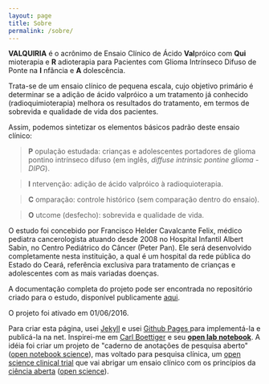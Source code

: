 ```yaml
---
layout: page
title: Sobre
permalink: /sobre/
---
```

**VALQUIRIA** é o acrônimo de Ensaio Clínico de Ácido **Val**próico com **Qui** mioterapia e **R** adioterapia para Pacientes com Glioma Intrínseco Difuso de Ponte na **I** nfância e **A** dolescência.

Trata-se de um ensaio clínico de pequena escala, cujo objetivo primário é determinar se a adição de ácido valpróico a um tratamento já conhecido (radioquimioterapia) melhora os resultados do tratamento, em termos de sobrevida e qualidade de vida dos pacientes.

Assim, podemos sintetizar os elementos básicos padrão deste ensaio clínico:

> **P** opulação estudada: crianças e adolescentes portadores de glioma pontino intrínseco difuso (em inglês, *diffuse intrinsic pontine glioma - DIPG*).

> **I** ntervenção: adição de ácido valpróico à radioquioterapia.

> **C** omparação: controle histórico (sem comparação dentro do ensaio).

> **O** utcome (desfecho): sobrevida e qualidade de vida.

O estudo foi concebido por Francisco Helder Cavalcante Felix, médico pediatra cancerologista atuando desde 2008 no Hospital Infantil Albert Sabin, no Centro Pediátrico do Câncer (Peter Pan). Ele será desenvolvido completamente nesta instituição, a qual é um hospital da rede pública do Estado do Ceará, referência exclusiva para tratamento de crianças e adolescentes com as mais variadas doenças.

A documentação completa do projeto pode ser encontrada no repositório criado para o estudo, disponível publicamente [aqui](http://github.com/fhcflx/valkyrie/).

O projeto foi ativado em 01/06/2016.

Para criar esta página, usei [Jekyll](https://jekyllrb.com) e usei [Github Pages ](https://pages.github.com/) para implementá-la e publicá-la na net. Inspirei-me em [Carl Boettiger](http://www.carlboettiger.info/index.html) e seu [**open lab notebook**](http://www.carlboettiger.info/2012/09/28/Welcome-to-my-lab-notebook.html). A idéia foi criar um projeto de "caderno de anotações de pesquisa aberto" ([open notebook science](https://en.wikipedia.org/wiki/Open_notebook_science)), mas voltado para pesquisa clínica, um [open science clinical trial](https://github.com/fhcflx/valkyrie) que vai abrigar um ensaio clínico com os princípios da [ciência aberta](https://pt.m.wikipedia.org/wiki/Ci%C3%AAncia_aberta) ([open science](https://en.wikipedia.org/wiki/Open_science)).
